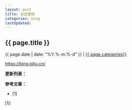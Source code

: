 ```yaml
---
layout: post
title: 必应壁纸
categories: bing
lastUpdated:
---
```


## {{ page.title }}

{{ page.date | date: "%Y.%-m.%-d" }} | <a href="/archive#{{ page.categories }}">{{ page.categories}}</a>

https://bing.ioliu.cn/



**更新列表：**



**参考文章：**

* [1]


[1]: 